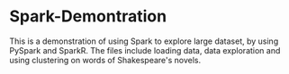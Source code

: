 # Spark-Demontration
This is a demonstration of using Spark to explore large dataset, by using PySpark and SparkR. The files include loading data, data exploration and using clustering on words of Shakespeare's novels. 
